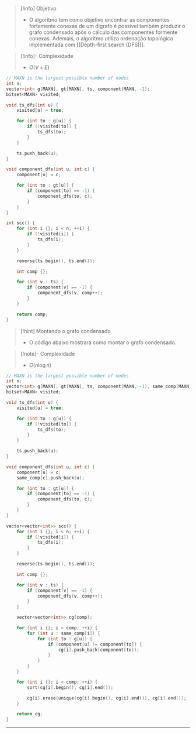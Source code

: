 > [!info] Objetivo
> - O algoritmo tem como objetivo encontrar as componentes fortemente conexas de um digrafo é possível também produzir o grafo condensado após o cálculo das componentes formente conexas. Ademais, o algoritmo utiliza ordenação topológica implementada com [[Depth-first search (DFS)]].

> [!info]- Complexidade
> - $O(V + E)$

```cpp
// MAXN is the largest possible number of nodes
int n;
vector<int> g[MAXN], gt[MAXN], ts, component(MAXN, -1);
bitset<MAXN> visited;

void ts_dfs(int u) {
	visited[u] = true;

    for (int to : g[u]) {
        if (!visited[to]) {
            ts_dfs(to);
        }
    }

    ts.push_back(u);
}

void component_dfs(int u, int c) {
    component[u] = c;

    for (int to : gt[u]) {
        if (component[to] == -1) {
            component_dfs(to, c);
        }
    }
}

int scc() {
	for (int i {}; i < n; ++i) {
		if (!visited[i]) {
			ts_dfs(i);
		}
	}

	reverse(ts.begin(), ts.end());

    int comp {};

    for (int v : ts) {
        if (component[v] == -1) {
            component_dfs(v, comp++);
        }
    }

	return comp;
}
```

> [!hint] Montando o grafo condensado
> - O código abaixo mostrará como montar o grafo condensado.

> [!note]- Complexidade
> - $O(n \log n)$

```cpp
// MAXN is the largest possible number of nodes
int n;
vector<int> g[MAXN], gt[MAXN], ts, component(MAXN, -1), same_comp[MAXN];
bitset<MAXN> visited;

void ts_dfs(int u) {
	visited[u] = true;

    for (int to : g[u]) {
        if (!visited[to]) {
            ts_dfs(to);
        }
    }

    ts.push_back(u);
}

void component_dfs(int u, int c) {
	component[u] = c;
    same_comp[c].push_back(u);

    for (int to : gt[u]) {
        if (component[to] == -1) {
            component_dfs(to, c);
        }
    }
}

vector<vector<int>> scc() {
	for (int i {}; i < n; ++i) {
		if (!visited[i]) {
			ts_dfs(i);
		}
	}

	reverse(ts.begin(), ts.end());

    int comp {};

    for (int v : ts) {
        if (component[v] == -1) {
            component_dfs(v, comp++);
        }
    }

	vector<vector<int>> cg(comp);

	for (int i {}; i < comp; ++i) {
		for (int u : same_comp[i]) {
			for (int to : g[u]) {
				if (component[u] != component[to]) {
					cg[i].push_back(component[to]);
				}
			}
		}
	}

	for (int i {}; i < comp; ++i) {
		sort(cg[i].begin(), cg[i].end());

		cg[i].erase(unique(cg[i].begin(), cg[i].end()), cg[i].end());
	}

	return cg;
}
```

---